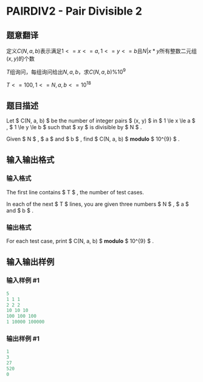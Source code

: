 # PAIRDIV2 - Pair Divisible 2

## 题意翻译

定义$C(N,a,b)$表示满足$1<=x<=a,1<=y<=b$且$N|x\ast y$所有整数二元组$(x,y)$的个数

$T$组询问，每组询问给出$N,a,b$，求$C(N,a,b)$%$10^9$

$T<=100,1<=N,a,b<=10^{18}$

## 题目描述

Let $ C(N, a, b) $ be the number of integer pairs $ (x, y) $ in $ 1 \le x \le a $ , $ 1 \le y \le b $ such that $ xy $ is divisible by $ N $ .

Given $ N $ , $ a $ and $ b $ , find $ C(N, a, b) $ **modulo** $ 10^{9} $ .

## 输入输出格式

### 输入格式

The first line contains $ T $ , the number of test cases.

In each of the next $ T $ lines, you are given three numbers $ N $ , $ a $ and $ b $ .

### 输出格式

For each test case, print $ C(N, a, b) $ **modulo** $ 10^{9} $ .

## 输入输出样例

### 输入样例 #1

```cpp
5
1 1 1
2 2 2
10 10 10
100 100 100
1 10000 100000
```


### 输出样例 #1

```cpp
1
3
27
520
0
```


